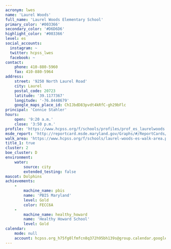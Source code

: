```yaml
---
acronym: lwes
name: 'Laurel Woods'
full_name: 'Laurel Woods Elementary School'
primary_color: '#003366'
secondary_color: '#D6D6D6'
highlight_color: '#003366'
level: es
social_accounts:
  instagram: ~
  twitter: hcpss_lwes
  facebook: ~
contact:
    phone: 410-880-5960
    fax: 410-880-5964
address:
    street: '9250 North Laurel Road'
    city: Laurel
    postal_code: 20723
    latitude: '39.1177367'
    longitude: '-76.8448679'
    google_maps_place_id: ChIJbdD83pvdt4kRfC-gh29bFlc
principal: 'Connie Stahler'
hours:
    open: '9:20 a.m.'
    close: '3:50 p.m.'
profile: 'https://www.hcpss.org/f/schools/profiles/prof_es_laurelwoods.pdf'
msde_report: 'http://reportcard.msde.maryland.gov/Graphs/#/ReportCards/ReportCardSchool/1//1/13/0618/'
walk_area: 'https://www.hcpss.org/f/schools/laurel-woods-es-walk-area.pdf'
title_1: true
cluster: 2
boe_cluster: D
environment:
    water:
        source: city
        extended_testing: false
mascot: Dolphins
achievements:
    -
        machine_name: pbis
        name: 'PBIS Maryland'
        level: Gold
        color: FECC6A
    -
        machine_name: healthy_howard
        name: 'Healthy Howard School'
        level: Gold
calendar:
    mode: null
    account: hcpss.org_h75fg0lfmfcn8q372h95bh139s@group.calendar.google.com
---
```

